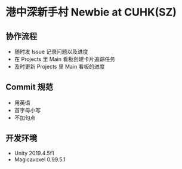 # 港中深新手村 Newbie at CUHK(SZ)

## 协作流程
- 随时发 Issue 记录问题以及进度
- 在 Projects 里 Main 看板创建卡片追踪任务
- 及时更新 Projects 里 Main 看板的进度

## Commit 规范
- 用英语
- 首字母小写
- 不加句点

## 开发环境
- Unity 2019.4.5f1
- Magicavoxel 0.99.5.1

